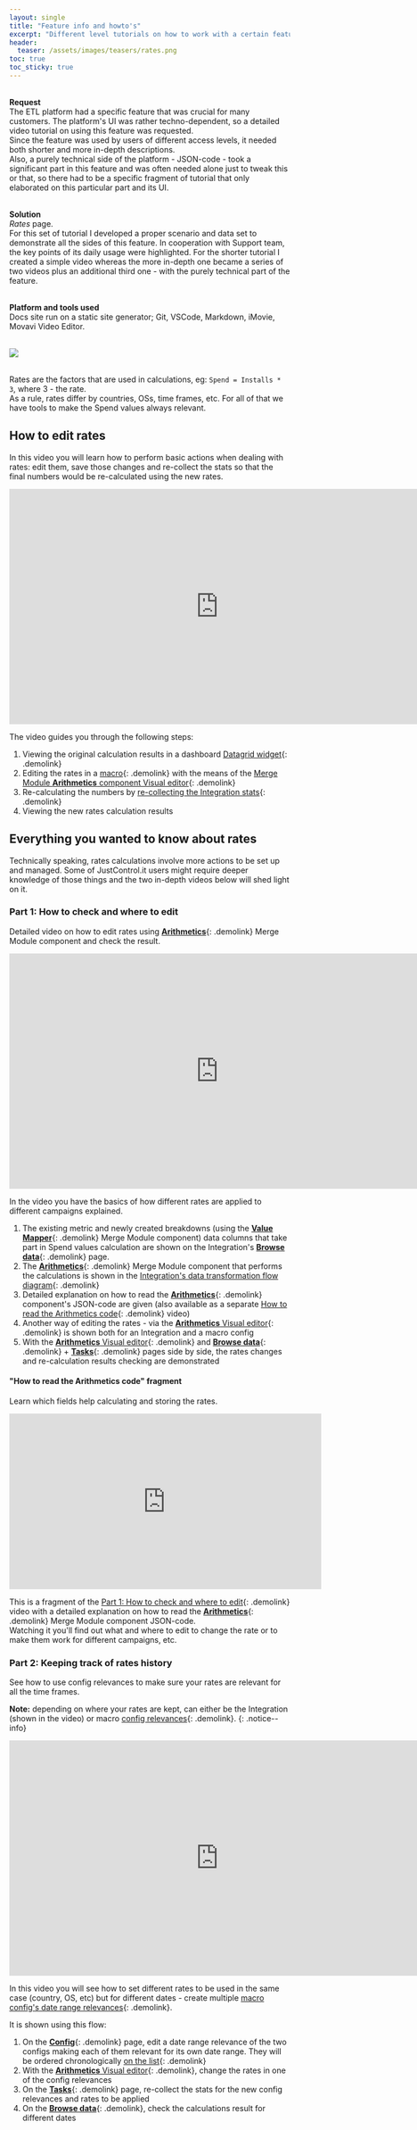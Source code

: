 ```yaml
---
layout: single
title: "Feature info and howto's"
excerpt: "Different level tutorials on how to work with a certain feature"
header:
  teaser: /assets/images/teasers/rates.png
toc: true
toc_sticky: true
---
```


<div class="sampleinfo">

  <br>
  <strong>Request</strong><br>
  The ETL platform had a specific feature that was crucial for many customers. The platform's UI was rather techno-dependent, so a detailed video tutorial on using this feature was requested.<br>
  Since the feature was used by users of different access levels, it needed both shorter and more in-depth descriptions.<br>
  Also, a purely technical side of the platform - JSON-code - took a significant part in this feature and was often needed alone just to tweak this or that, so there had to be a specific fragment of tutorial that only elaborated on this particular part and its UI.<br><br>

  <strong>Solution</strong><br>
  <em>Rates</em> page.<br>
  For this set of tutorial I developed a proper scenario and data set to demonstrate all the sides of this feature. In cooperation with Support team, the key points of its daily usage were highlighted. For the shorter tutorial I created a simple video whereas the more in-depth one became a series of two videos plus an additional third one - with the purely technical part of the feature.<br><br>     
  
  <strong>Platform and tools used</strong><br>
  Docs site run on a static site generator; Git, VSCode, Markdown, iMovie, Movavi Video Editor.<br><br> 

  <a href="/assets/images/teasers/rates.png"><img src="/assets/images/teasers/rates.png"></a><br>
  &nbsp;

</div>

Rates are the factors that are used in calculations, eg: `Spend = Installs * 3`, where 3 - the rate.<br>
As a rule, rates differ by countries, OSs, time frames, etc. For all of that we have tools to make the Spend values always relevant.

## How to edit rates

In this video you will learn how to perform basic actions when dealing with rates: edit them, save those changes and re-collect the stats so that the final numbers would be re-calculated using the new rates.<br>

<iframe width="750" height="422" src="https://www.youtube.com/embed/cn1zgNekrwI" title="YouTube video player" frameborder="0" allow="accelerometer; autoplay; clipboard-write; encrypted-media; gyroscope; picture-in-picture" allowfullscreen></iframe>

<br>

The video guides you through the following steps:

1. Viewing the original calculation results in a dashboard [Datagrid widget](../visualization/datagrid.html){: .demolink} 
2. Editing the rates in a [macro](../mm/macros/macros.html){: .demolink} with the means of the [Merge Module **Arithmetics** component Visual editor](../ui/arithmetics_visual_editor.html){: .demolink}
3. Re-calculating the numbers by [re-collecting the Integration stats](../collection/collect_data.html){: .demolink}
4. Viewing the new rates calculation results

## Everything you wanted to know about rates

Technically speaking, rates calculations involve more actions to be set up and managed. Some of JustControl.it users might require deeper knowledge of those things and the two in-depth videos below will shed light on it.

### Part 1: How to check and where to edit

Detailed video on how to edit rates using [**Arithmetics**](../mm/comp_arithmetics.html){: .demolink} Merge Module component and check the result.

<iframe width="750" height="422" src="https://www.youtube.com/embed/tqxVQ4bGQ4E" title="YouTube video player" frameborder="0" allow="accelerometer; autoplay; clipboard-write; encrypted-media; gyroscope; picture-in-picture" allowfullscreen></iframe>

<br>

In the video you have the basics of how different rates are applied to different campaigns explained.<br>

1. The existing metric and newly created breakdowns (using the [**Value Mapper**](../mm/comp_valuemapper.html){: .demolink} Merge Module component) data columns that take part in Spend values calculation are shown on the Integration's [**Browse data**](../ui/integrations/browsedata.html){: .demolink} page.
2. The [**Arithmetics**](../mm/comp_arithmetics.html){: .demolink} Merge Module component that performs the calculations is shown in the [Integration's data transformation flow diagram](../mm/overview_mm.html#interface){: .demolink} 
3. Detailed explanation on how to read the [**Arithmetics**](../mm/comp_arithmetics.html){: .demolink} component's JSON-code are given (also available as a separate [How to read the Arithmetics code](#how-to-read-the-arithmetics-code-fragment){: .demolink} video)
4. Another way of editing the rates - via the [**Arithmetics** Visual editor](../ui/arithmetics_visual_editor.html){: .demolink} is shown both for an Integration and a macro config
5.  With the [**Arithmetics** Visual editor](../ui/arithmetics_visual_editor.html){: .demolink} and [**Browse data**](../ui/integrations/browsedata.html){: .demolink} + [**Tasks**](../ui/integrations/schedule_n_tasks.html#tasks){: .demolink} pages side by side, the rates changes and re-calculation results checking are demonstrated


#### "How to read the Arithmetics code" fragment

Learn which fields help calculating and storing the rates.

<iframe width="560" height="315" src="https://www.youtube.com/embed/tqxVQ4bGQ4E?start=87" title="YouTube video player" frameborder="0" allow="accelerometer; autoplay; clipboard-write; encrypted-media; gyroscope; picture-in-picture" allowfullscreen></iframe>

<br>

This is a fragment of the [Part 1: How to check and where to edit](#part-1-how-to-check-and-where-to-edit){: .demolink} video with a detailed explanation on how to read the [**Arithmetics**](../mm/comp_arithmetics.html){: .demolink} Merge Module component JSON-code.<br>
Watching it you'll find out what and where to edit to change the rate or to make them work for different campaigns, etc.

### Part 2: Keeping track of rates history

See how to use config relevances to make sure your rates are relevant for all the time frames.

**Note:** depending on where your rates are kept, can either be the Integration (shown in the video) or macro [config relevances](../ui/relevances.html){: .demolink}.
{: .notice--info}

<iframe width="750" height="422" src="https://www.youtube.com/embed/t0IV1roJ_WI" title="YouTube video player" frameborder="0" allow="accelerometer; autoplay; clipboard-write; encrypted-media; gyroscope; picture-in-picture" allowfullscreen></iframe>

<br>

In this video you will see how to set different rates to be used in the same case (country, OS, etc) but for different dates - create multiple [macro config's date range relevances](../ui/relevances.html){: .demolink}.

It is shown using this flow:
1. On the [**Config**](../ui/integrations/config.html){: .demolink} page, edit a date range relevance of the two configs making each of them relevant for its own date range. They will be ordered chronologically [on the list](../ui/relevances.html#list-order){: .demolink}
2. With the [**Arithmetics** Visual editor](../ui/arithmetics_visual_editor.html){: .demolink}, change the rates in one of the config relevances
3. On the [**Tasks**](../ui/integrations/schedule_n_tasks.html#tasks){: .demolink} page, re-collect the stats for the new config relevances and rates to be applied
4. On the [**Browse data**](../ui/integrations/browsedata.html){: .demolink}, check the calculations result for different dates
